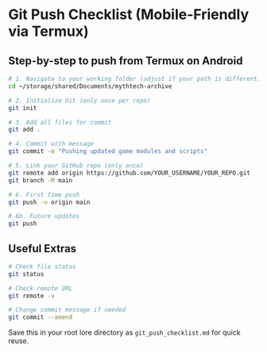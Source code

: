 # Git Push Checklist (Mobile-Friendly via Termux)

## Step-by-step to push from Termux on Android

```bash
# 1. Navigate to your working folder (adjust if your path is different)
cd ~/storage/shared/Documents/mythtech-archive

# 2. Initialize Git (only once per repo)
git init

# 3. Add all files for commit
git add .

# 4. Commit with message
git commit -m "Pushing updated game modules and scripts"

# 5. Link your GitHub repo (only once)
git remote add origin https://github.com/YOUR_USERNAME/YOUR_REPO.git
git branch -M main

# 6. First time push
git push -u origin main

# 6b. Future updates
git push
```

## Useful Extras

```bash
# Check file status
git status

# Check remote URL
git remote -v

# Change commit message if needed
git commit --amend
```

Save this in your root lore directory as `git_push_checklist.md` for quick reuse.
